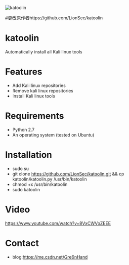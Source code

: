![katoolin](https://cloud.githubusercontent.com/assets/8742190/9415562/83397aae-4840-11e5-8f72-28dfffcc70a9.png)

#更改原作者https://github.com/LionSec/katoolin

# katoolin
Automatically install all Kali linux tools

# Features
- Add Kali linux repositories
- Remove kali linux repositories
- Install Kali linux tools

# Requirements
- Python 2.7
- An operating system (tested on Ubuntu)

# Installation
- sudo su
- git clone https://github.com/LionSec/katoolin.git && cp katoolin/katoolin.py /usr/bin/katoolin
- chmod +x /usr/bin/katoolin
- sudo katoolin 

# Video
https://www.youtube.com/watch?v=8VxCWVoZEEE

# Contact
- blog:https://me.csdn.net/Gre6nHand
